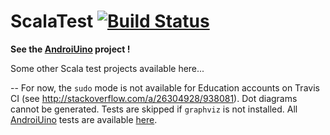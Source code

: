 # ScalaTest [![Build Status](https://magnum.travis-ci.com/metc/ScalaTest.svg?token=sVM473PB37Lksb5XM2jp&branch=master)](https://magnum.travis-ci.com/metc/ScalaTest)

__See the [AndroiUino](https://github.com/metc/ScalaTest/tree/master/AndroiUino) project !__

Some other Scala test projects available here...

--
For now, the `sudo` mode is not available for Education accounts on Travis CI (see http://stackoverflow.com/a/26304928/938081). Dot diagrams cannot be generated. Tests are skipped if `graphviz` is not installed. 
All [AndroiUino](https://github.com/metc/ScalaTest/tree/master/AndroiUino) tests are available [here](https://github.com/metc/ScalaTest/tree/master/AndroiUino/src/test/scala/hevs/androiduino).
